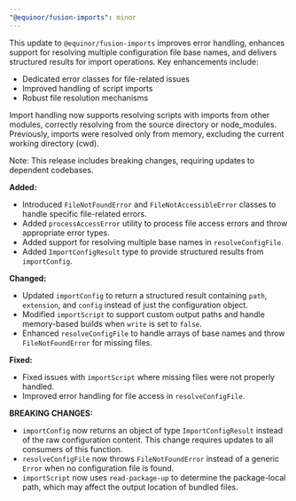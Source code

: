 ```yaml
---
"@equinor/fusion-imports": minor
---
```


This update to `@equinor/fusion-imports` improves error handling, enhances support for resolving multiple configuration file base names, and delivers structured results for import operations. Key enhancements include:

- Dedicated error classes for file-related issues
- Improved handling of script imports
- Robust file resolution mechanisms
  
Import handling now supports resolving scripts with imports from other modules, correctly resolving from the source directory or node_modules. Previously, imports were resolved only from memory, excluding the current working directory (cwd).

Note: This release includes breaking changes, requiring updates to dependent codebases.

**Added:**
- Introduced `FileNotFoundError` and `FileNotAccessibleError` classes to handle specific file-related errors.
- Added `processAccessError` utility to process file access errors and throw appropriate error types.
- Added support for resolving multiple base names in `resolveConfigFile`.
- Added `ImportConfigResult` type to provide structured results from `importConfig`.

**Changed:**
- Updated `importConfig` to return a structured result containing `path`, `extension`, and `config` instead of just the configuration object.
- Modified `importScript` to support custom output paths and handle memory-based builds when `write` is set to `false`.
- Enhanced `resolveConfigFile` to handle arrays of base names and throw `FileNotFoundError` for missing files.

**Fixed:**
- Fixed issues with `importScript` where missing files were not properly handled.
- Improved error handling for file access in `resolveConfigFile`.

**BREAKING CHANGES:**
- `importConfig` now returns an object of type `ImportConfigResult` instead of the raw configuration content. This change requires updates to all consumers of this function.
- `resolveConfigFile` now throws `FileNotFoundError` instead of a generic `Error` when no configuration file is found.
- `importScript` now uses `read-package-up` to determine the package-local path, which may affect the output location of bundled files.
